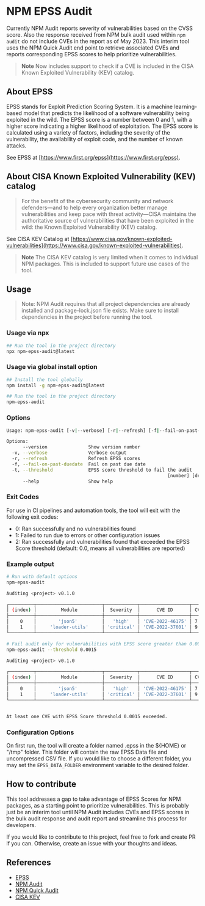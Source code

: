 # NPM EPSS Audit

Currently NPM Audit reports severity of vulnerabilities based on the CVSS score. Also the response received from NPM bulk audit used within `npm audit` do not include CVEs in the report as of May 2023. This interim tool uses the NPM Quick Audit end point to retrieve associated CVEs and reports corresponding EPSS scores to help prioritize vulnerabilities.

> **Note**
> Now includes support to check if a CVE is included in the CISA Known Exploited Vulnerability (KEV) catalog.

## About EPSS

EPSS stands for Exploit Prediction Scoring System. It is a machine learning-based model that predicts the likelihood of a software vulnerability being exploited in the wild. The EPSS score is a number between 0 and 1, with a higher score indicating a higher likelihood of exploitation. The EPSS score is calculated using a variety of factors, including the severity of the vulnerability, the availability of exploit code, and the number of known attacks.

See EPSS at [https://www.first.org/epss](https://www.first.org/epss).

## About CISA Known Exploited Vulnerability (KEV) catalog

> For the benefit of the cybersecurity community and network defenders—and to help every organization better manage vulnerabilities and keep pace with threat activity—CISA maintains the authoritative source of vulnerabilities that have been exploited in the wild: the Known Exploited Vulnerability (KEV) catalog.

See CISA KEV Catalog at [https://www.cisa.gov/known-exploited-vulnerabilities](https://www.cisa.gov/known-exploited-vulnerabilities).

> **Note**
> The CISA KEV catalog is very limited when it comes to individual NPM packages. This is included to support future use cases of the tool.

## Usage

> Note: NPM Audit requires that all project dependencies are already installed and package-lock.json file exists. Make sure to install dependencies in the project before running the tool.

### Usage via npx

```bash
## Run the tool in the project directory
npx npm-epss-audit@latest
```

### Usage via global install option

```bash
## Install the tool globally
npm install -g npm-epss-audit@latest

## Run the tool in the project directory
npm-epss-audit
```

### Options

```bash
Usage: npm-epss-audit [-v|--verbose] [-r|--refresh] [-f|--fail-on-past-duedate] [-t|--threshold]

Options:
      --version               Show version number                      [boolean]
  -v, --verbose               Verbose output
  -r, --refresh               Refresh EPSS scores
  -f, --fail-on-past-duedate  Fail on past due date
  -t, --threshold             EPSS score threshold to fail the audit
                                                           [number] [default: 0]
      --help                  Show help                                [boolean]

```

### Exit Codes

For use in CI pipelines and automation tools, the tool will exit with the following exit codes:

- 0: Ran successfully and no vulnerabilities found
- 1: Failed to run due to errors or other configuration issues
- 2: Ran successfully and vulnerabilities found that exceeded the EPSS Score threshold (default: 0.0, means all vulnerabilities are reported)

### Example output

```bash
# Run with default options
npm-epss-audit

Auditing <project> v0.1.0

┌─────────┬────────────────────────┬────────────┬──────────────────┬──────┬────────────────┬───────────┬──────────┐
│ (index) │         Module         │  Severity  │      CVE ID      │ CVSS │ EPSS Score (%) │ CISA KEV? │ Due Date │
├─────────┼────────────────────────┼────────────┼──────────────────┼──────┼────────────────┼───────────┼──────────┤
│    0    │        'json5'         │   'high'   │ 'CVE-2022-46175' │ 7.1  │     0.225      │   'No'    │    ''    │
│    1    │     'loader-utils'     │ 'critical' │ 'CVE-2022-37601' │ 9.8  │     0.163      │   'No'    │    ''    │
└─────────┴────────────────────────┴────────────┴──────────────────┴──────┴────────────────┴───────────┴──────────┘

# Fail audit only for vulnerabilities with EPSS score greater than 0.0015 (0.15%)
npm-epss-audit --threshold 0.0015

Auditing <project> v0.1.0

┌─────────┬────────────────────────┬────────────┬──────────────────┬──────┬────────────────┬───────────┬──────────┐
│ (index) │         Module         │  Severity  │      CVE ID      │ CVSS │ EPSS Score (%) │ CISA KEV? │ Due Date │
├─────────┼────────────────────────┼────────────┼──────────────────┼──────┼────────────────┼───────────┼──────────┤
│    0    │        'json5'         │   'high'   │ 'CVE-2022-46175' │ 7.1  │     0.225      │   'No'    │    ''    │
│    1    │     'loader-utils'     │ 'critical' │ 'CVE-2022-37601' │ 9.8  │     0.163      │   'No'    │    ''    │
└─────────┴────────────────────────┴────────────┴──────────────────┴──────┴────────────────┴───────────┴──────────┘


At least one CVE with EPSS Score threshold 0.0015 exceeded.

```

### Configuration Options

On first run, the tool will create a folder named .epss in the ${HOME} or "/tmp" folder. This folder will contain the raw EPSS Data file and uncompressed CSV file.
If you would like to choose a different folder, you may set the `EPSS_DATA_FOLDER` environment variable to the desired folder.

## How to contribute

This tool addresses a gap to take advantage of EPSS Scores for NPM packages, as a starting point to prioritize vulnerabilities.
This is probably just be an interim tool until NPM Audit includes CVEs and EPSS scores in the bulk audit response and audit report and
streamline this process for developers.

If you would like to contribute to this project, feel free to fork and create PR if you can.
Otherwise, create an issue with your thoughts and ideas.

## References

- [EPSS](https://www.first.org/epss/data_stats)
- [NPM Audit](https://docs.npmjs.com/cli/v9/commands/npm-audit)
- [NPM Quick Audit](https://docs.npmjs.com/cli/v9/commands/npm-audit#quick-audit-endpoint)
- [CISA KEV](https://www.cisa.gov/known-exploited-vulnerabilities)
